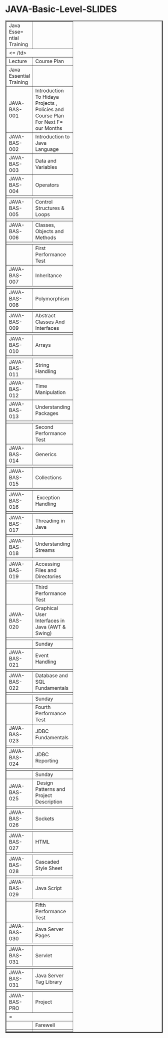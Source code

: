 # JAVA-Basic-Level-SLIDES

<table border=3D0 cellpadding=3D0 cellspacing=3D0 width=3D658 style=3D'bord=
er-collapse:
 collapse;table-layout:fixed;width:494pt'>
 <col width=3D146 style=3D'mso-width-source:userset;mso-width-alt:5339;widt=
h:110pt'>
 <col width=3D512 style=3D'mso-width-source:userset;mso-width-alt:18724;wid=
th:384pt'>
 <tr height=3D20 style=3D'height:15.0pt'>
  <td height=3D20 width=3D146 style=3D'height:15.0pt;width:110pt'>Java Esse=
ntial
  Training</td>
  <td width=3D512 style=3D'width:384pt'></td>
 </tr>
 <tr height=3D100 style=3D'height:75.0pt;mso-xlrowspan:5'>
  <td height=3D100 colspan=3D2 style=3D'height:75.0pt;mso-ignore:colspan'><=
/td>
 </tr>
 <tr height=3D20 style=3D'height:15.0pt'>
  <td height=3D20 style=3D'height:15.0pt'>Lecture</td>
  <td>Course Plan</td>
 </tr>
 <tr height=3D20 style=3D'height:15.0pt'>
  <td height=3D20 style=3D'height:15.0pt'>Java Essential Training</td>
  <td></td>
 </tr>
 <tr height=3D20 style=3D'height:15.0pt'>
  <td height=3D20 style=3D'height:15.0pt'>JAVA-BAS-001</td>
  <td>Introduction To Hidaya Projects , Policies and Course Plan For Next F=
our
  Months</td>
 </tr>
 <tr height=3D20 style=3D'height:15.0pt'>
  <td height=3D20 style=3D'height:15.0pt'>JAVA-BAS-002</td>
  <td>Introduction to Java Language</td>
 </tr>
 <tr height=3D20 style=3D'height:15.0pt'>
  <td height=3D20 style=3D'height:15.0pt'>JAVA-BAS-003</td>
  <td>Data and Variables</td>
 </tr>
 <tr height=3D20 style=3D'height:15.0pt'>
  <td height=3D20 style=3D'height:15.0pt'>JAVA-BAS-004</td>
  <td>Operators</td>
 </tr>
 <tr height=3D20 style=3D'height:15.0pt'>
  <td height=3D20 colspan=3D2 style=3D'height:15.0pt;mso-ignore:colspan'></=
td>
 </tr>
 <tr height=3D20 style=3D'height:15.0pt'>
  <td height=3D20 style=3D'height:15.0pt'>JAVA-BAS-005</td>
  <td>Control Structures &amp; Loops</td>
 </tr>
 <tr height=3D60 style=3D'height:45.0pt;mso-xlrowspan:3'>
  <td height=3D60 colspan=3D2 style=3D'height:45.0pt;mso-ignore:colspan'></=
td>
 </tr>
 <tr height=3D20 style=3D'height:15.0pt'>
  <td height=3D20 style=3D'height:15.0pt'>JAVA-BAS-006</td>
  <td>Classes, Objects and Methods</td>
 </tr>
 <tr height=3D80 style=3D'height:60.0pt;mso-xlrowspan:4'>
  <td height=3D80 colspan=3D2 style=3D'height:60.0pt;mso-ignore:colspan'></=
td>
 </tr>
 <tr height=3D20 style=3D'height:15.0pt'>
  <td height=3D20 style=3D'height:15.0pt'></td>
  <td>First Performance Test</td>
 </tr>
 <tr height=3D20 style=3D'height:15.0pt'>
  <td height=3D20 style=3D'height:15.0pt'>JAVA-BAS-007</td>
  <td>Inheritance</td>
 </tr>
 <tr height=3D20 style=3D'height:15.0pt'>
  <td height=3D20 colspan=3D2 style=3D'height:15.0pt;mso-ignore:colspan'></=
td>
 </tr>
 <tr height=3D20 style=3D'height:15.0pt'>
  <td height=3D20 style=3D'height:15.0pt'>JAVA-BAS-008</td>
  <td>Polymorphism</td>
 </tr>
 <tr height=3D20 style=3D'height:15.0pt'>
  <td height=3D20 colspan=3D2 style=3D'height:15.0pt;mso-ignore:colspan'></=
td>
 </tr>
 <tr height=3D20 style=3D'height:15.0pt'>
  <td height=3D20 style=3D'height:15.0pt'>JAVA-BAS-009</td>
  <td>Abstract Classes And Interfaces</td>
 </tr>
 <tr height=3D40 style=3D'height:30.0pt;mso-xlrowspan:2'>
  <td height=3D40 colspan=3D2 style=3D'height:30.0pt;mso-ignore:colspan'></=
td>
 </tr>
 <tr height=3D20 style=3D'height:15.0pt'>
  <td height=3D20 style=3D'height:15.0pt'>JAVA-BAS-010</td>
  <td>Arrays</td>
 </tr>
 <tr height=3D20 style=3D'height:15.0pt'>
  <td height=3D20 colspan=3D2 style=3D'height:15.0pt;mso-ignore:colspan'></=
td>
 </tr>
 <tr height=3D20 style=3D'height:15.0pt'>
  <td height=3D20 style=3D'height:15.0pt'>JAVA-BAS-011</td>
  <td>String Handling</td>
 </tr>
 <tr height=3D20 style=3D'height:15.0pt'>
  <td height=3D20 style=3D'height:15.0pt'>JAVA-BAS-012</td>
  <td>Time Manipulation</td>
 </tr>
 <tr height=3D20 style=3D'height:15.0pt'>
  <td height=3D20 style=3D'height:15.0pt'>JAVA-BAS-013</td>
  <td>Understanding Packages</td>
 </tr>
 <tr height=3D20 style=3D'height:15.0pt'>
  <td height=3D20 colspan=3D2 style=3D'height:15.0pt;mso-ignore:colspan'></=
td>
 </tr>
 <tr height=3D20 style=3D'height:15.0pt'>
  <td height=3D20 style=3D'height:15.0pt'></td>
  <td>Second Performance Test</td>
 </tr>
 <tr height=3D20 style=3D'height:15.0pt'>
  <td height=3D20 style=3D'height:15.0pt'>JAVA-BAS-014</td>
  <td>Generics</td>
 </tr>
 <tr height=3D20 style=3D'height:15.0pt'>
  <td height=3D20 colspan=3D2 style=3D'height:15.0pt;mso-ignore:colspan'></=
td>
 </tr>
 <tr height=3D20 style=3D'height:15.0pt'>
  <td height=3D20 style=3D'height:15.0pt'>JAVA-BAS-015</td>
  <td>Collections</td>
 </tr>
 <tr height=3D20 style=3D'height:15.0pt'>
  <td height=3D20 colspan=3D2 style=3D'height:15.0pt;mso-ignore:colspan'></=
td>
 </tr>
 <tr height=3D20 style=3D'height:15.0pt'>
  <td height=3D20 style=3D'height:15.0pt'>JAVA-BAS-016</td>
  <td><span style=3D'mso-spacerun:yes'> </span>Exception Handling</td>
 </tr>
 <tr height=3D20 style=3D'height:15.0pt'>
  <td height=3D20 colspan=3D2 style=3D'height:15.0pt;mso-ignore:colspan'></=
td>
 </tr>
 <tr height=3D20 style=3D'height:15.0pt'>
  <td height=3D20 style=3D'height:15.0pt'>JAVA-BAS-017</td>
  <td>Threading in Java</td>
 </tr>
 <tr height=3D20 style=3D'height:15.0pt'>
  <td height=3D20 colspan=3D2 style=3D'height:15.0pt;mso-ignore:colspan'></=
td>
 </tr>
 <tr height=3D20 style=3D'height:15.0pt'>
  <td height=3D20 style=3D'height:15.0pt'>JAVA-BAS-018</td>
  <td>Understanding Streams</td>
 </tr>
 <tr height=3D20 style=3D'height:15.0pt'>
  <td height=3D20 colspan=3D2 style=3D'height:15.0pt;mso-ignore:colspan'></=
td>
 </tr>
 <tr height=3D20 style=3D'height:15.0pt'>
  <td height=3D20 style=3D'height:15.0pt'>JAVA-BAS-019</td>
  <td>Accessing Files and Directories</td>
 </tr>
 <tr height=3D40 style=3D'height:30.0pt;mso-xlrowspan:2'>
  <td height=3D40 colspan=3D2 style=3D'height:30.0pt;mso-ignore:colspan'></=
td>
 </tr>
 <tr height=3D20 style=3D'height:15.0pt'>
  <td height=3D20 style=3D'height:15.0pt'></td>
  <td>Third Performance Test</td>
 </tr>
 <tr height=3D20 style=3D'height:15.0pt'>
  <td height=3D20 style=3D'height:15.0pt'>JAVA-BAS-020</td>
  <td>Graphical User Interfaces in Java (AWT &amp; Swing)</td>
 </tr>
 <tr height=3D80 style=3D'height:60.0pt;mso-xlrowspan:4'>
  <td height=3D80 colspan=3D2 style=3D'height:60.0pt;mso-ignore:colspan'></=
td>
 </tr>
 <tr height=3D20 style=3D'height:15.0pt'>
  <td height=3D20 style=3D'height:15.0pt'></td>
  <td>Sunday</td>
 </tr>
 <tr height=3D20 style=3D'height:15.0pt'>
  <td height=3D20 style=3D'height:15.0pt'>JAVA-BAS-021</td>
  <td>Event Handling</td>
 </tr>
 <tr height=3D20 style=3D'height:15.0pt'>
  <td height=3D20 colspan=3D2 style=3D'height:15.0pt;mso-ignore:colspan'></=
td>
 </tr>
 <tr height=3D20 style=3D'height:15.0pt'>
  <td height=3D20 style=3D'height:15.0pt'>JAVA-BAS-022</td>
  <td>Database and SQL Fundamentals</td>
 </tr>
 <tr height=3D60 style=3D'height:45.0pt;mso-xlrowspan:3'>
  <td height=3D60 colspan=3D2 style=3D'height:45.0pt;mso-ignore:colspan'></=
td>
 </tr>
 <tr height=3D20 style=3D'height:15.0pt'>
  <td height=3D20 style=3D'height:15.0pt'></td>
  <td>Sunday</td>
 </tr>
 <tr height=3D20 style=3D'height:15.0pt'>
  <td height=3D20 style=3D'height:15.0pt'></td>
  <td>Fourth Performance Test</td>
 </tr>
 <tr height=3D20 style=3D'height:15.0pt'>
  <td height=3D20 style=3D'height:15.0pt'>JAVA-BAS-023</td>
  <td>JDBC Fundamentals</td>
 </tr>
 <tr height=3D40 style=3D'height:30.0pt;mso-xlrowspan:2'>
  <td height=3D40 colspan=3D2 style=3D'height:30.0pt;mso-ignore:colspan'></=
td>
 </tr>
 <tr height=3D20 style=3D'height:15.0pt'>
  <td height=3D20 style=3D'height:15.0pt'>JAVA-BAS-024</td>
  <td>JDBC Reporting<span style=3D'mso-spacerun:yes'> </span></td>
 </tr>
 <tr height=3D20 style=3D'height:15.0pt'>
  <td height=3D20 colspan=3D2 style=3D'height:15.0pt;mso-ignore:colspan'></=
td>
 </tr>
 <tr height=3D20 style=3D'height:15.0pt'>
  <td height=3D20 style=3D'height:15.0pt'></td>
  <td>Sunday</td>
 </tr>
 <tr height=3D20 style=3D'height:15.0pt'>
  <td height=3D20 style=3D'height:15.0pt'>JAVA-BAS-025</td>
  <td><span style=3D'mso-spacerun:yes'> </span>Design Patterns and Project
  Description</td>
 </tr>
 <tr height=3D20 style=3D'height:15.0pt'>
  <td height=3D20 colspan=3D2 style=3D'height:15.0pt;mso-ignore:colspan'></=
td>
 </tr>
 <tr height=3D20 style=3D'height:15.0pt'>
  <td height=3D20 style=3D'height:15.0pt'>JAVA-BAS-026</td>
  <td>Sockets</td>
 </tr>
 <tr height=3D40 style=3D'height:30.0pt;mso-xlrowspan:2'>
  <td height=3D40 colspan=3D2 style=3D'height:30.0pt;mso-ignore:colspan'></=
td>
 </tr>
 <tr height=3D20 style=3D'height:15.0pt'>
  <td height=3D20 style=3D'height:15.0pt'>JAVA-BAS-027</td>
  <td>HTML</td>
 </tr>
 <tr height=3D60 style=3D'height:45.0pt;mso-xlrowspan:3'>
  <td height=3D60 colspan=3D2 style=3D'height:45.0pt;mso-ignore:colspan'></=
td>
 </tr>
 <tr height=3D20 style=3D'height:15.0pt'>
  <td height=3D20 style=3D'height:15.0pt'>JAVA-BAS-028</td>
  <td>Cascaded Style Sheet</td>
 </tr>
 <tr height=3D20 style=3D'height:15.0pt'>
  <td height=3D20 colspan=3D2 style=3D'height:15.0pt;mso-ignore:colspan'></=
td>
 </tr>
 <tr height=3D20 style=3D'height:15.0pt'>
  <td height=3D20 style=3D'height:15.0pt'>JAVA-BAS-029</td>
  <td>Java Script</td>
 </tr>
 <tr height=3D60 style=3D'height:45.0pt;mso-xlrowspan:3'>
  <td height=3D60 colspan=3D2 style=3D'height:45.0pt;mso-ignore:colspan'></=
td>
 </tr>
 <tr height=3D20 style=3D'height:15.0pt'>
  <td height=3D20 style=3D'height:15.0pt'></td>
  <td>Fifth Performance Test</td>
 </tr>
 <tr height=3D20 style=3D'height:15.0pt'>
  <td height=3D20 style=3D'height:15.0pt'>JAVA-BAS-030</td>
  <td>Java Server Pages</td>
 </tr>
 <tr height=3D20 style=3D'height:15.0pt'>
  <td height=3D20 colspan=3D2 style=3D'height:15.0pt;mso-ignore:colspan'></=
td>
 </tr>
 <tr height=3D20 style=3D'height:15.0pt'>
  <td height=3D20 style=3D'height:15.0pt'>JAVA-BAS-031</td>
  <td>Servlet</td>
 </tr>
 <tr height=3D60 style=3D'height:45.0pt;mso-xlrowspan:3'>
  <td height=3D60 colspan=3D2 style=3D'height:45.0pt;mso-ignore:colspan'></=
td>
 </tr>
 <tr height=3D20 style=3D'height:15.0pt'>
  <td height=3D20 style=3D'height:15.0pt'>JAVA-BAS-031</td>
  <td>Java Server Tag Library</td>
 </tr>
 <tr height=3D20 style=3D'height:15.0pt'>
  <td height=3D20 colspan=3D2 style=3D'height:15.0pt;mso-ignore:colspan'></=
td>
 </tr>
 <tr height=3D20 style=3D'height:15.0pt'>
  <td height=3D20 style=3D'height:15.0pt'>JAVA-BAS-PRO</td>
  <td>Project</td>
 </tr>
 <tr height=3D580 style=3D'height:435.0pt;mso-xlrowspan:29'>
  <td height=3D580 colspan=3D2 style=3D'height:435.0pt;mso-ignore:colspan'>=
</td>
 </tr>
 <tr height=3D20 style=3D'height:15.0pt'>
  <td height=3D20 style=3D'height:15.0pt'></td>
  <td>Farewell<span style=3D'mso-spacerun:yes'> </span></td>
 </tr>
 <![if supportMisalignedColumns]>
 <tr height=3D0 style=3D'display:none'>
  <td width=3D146 style=3D'width:110pt'></td>
  <td width=3D512 style=3D'width:384pt'></td>
 </tr>
 <![endif]>
</table>


